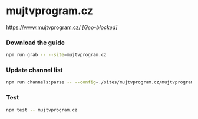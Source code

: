# mujtvprogram.cz

https://www.mujtvprogram.cz/ _[Geo-blocked]_

### Download the guide

```sh
npm run grab -- --site=mujtvprogram.cz
```

### Update channel list

```sh
npm run channels:parse -- --config=./sites/mujtvprogram.cz/mujtvprogram.cz.config.js --output=./sites/mujtvprogram.cz/mujtvprogram.cz.channels.xml
```

### Test

```sh
npm test -- mujtvprogram.cz
```

